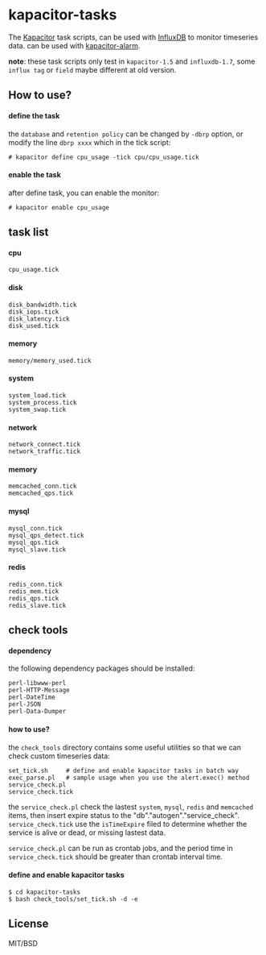 # kapacitor-tasks

The [Kapacitor](https://docs.influxdata.com/kapacitor/v1.5/) task scripts, can be used with [InfluxDB](https://docs.influxdata.com/influxdb/v1.7/) to monitor timeseries data. can be used with [kapacitor-alarm](https://github.com/arstercz/kapacitor-alarm).

**note**: these task scripts only test in `kapacitor-1.5` and `influxdb-1.7`, some `influx tag` or `field` maybe different at old version. 

## How to use?

#### define the task

the `database` and `retention policy` can be changed by `-dbrp` option, or modify the line `dbrp xxxx` which in the tick script:
```
# kapacitor define cpu_usage -tick cpu/cpu_usage.tick
```

#### enable the task
after define task, you can enable the monitor:
```
# kapacitor enable cpu_usage
```

## task list

#### cpu
```
cpu_usage.tick
```
#### disk
```
disk_bandwidth.tick
disk_iops.tick
disk_latency.tick
disk_used.tick
```
#### memory
```
memory/memory_used.tick
```
#### system
```
system_load.tick
system_process.tick
system_swap.tick
```
#### network
```
network_connect.tick
network_traffic.tick
```
#### memory
```
memcached_conn.tick
memcached_qps.tick
```
#### mysql
```
mysql_conn.tick
mysql_qps_detect.tick
mysql_qps.tick
mysql_slave.tick
```
#### redis
```
redis_conn.tick
redis_mem.tick
redis_qps.tick
redis_slave.tick
```

## check tools

#### dependency

the following dependency packages should be installed:
```
perl-libwww-perl
perl-HTTP-Message
perl-DateTime
perl-JSON
perl-Data-Dumper
```

#### how to use?

the `check_tools` directory contains some useful utilities so that we can check custom timeseries data:
```
set_tick.sh     # define and enable kapacitor tasks in batch way
exec_parse.pl   # sample usage when you use the alert.exec() method
service_check.pl  
service_check.tick
```
the `service_check.pl` check the lastest `system`, `mysql`, `redis` and `memcached` items, then insert expire status to the "db"."autogen"."service_check". `service_check.tick` use the `isTimeExpire` filed to determine whether the service is alive or dead, or missing lastest data.

`service_check.pl` can be run as crontab jobs, and the period time in `service_check.tick` should be greater than crontab interval time.

#### define and enable kapacitor tasks

```
$ cd kapacitor-tasks
$ bash check_tools/set_tick.sh -d -e
```

## License

MIT/BSD
